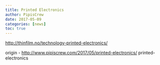 ```yaml
---
title: Printed Electronics
author: PipisCrew
date: 2017-05-09
categories: [news]
toc: true
---
```


http://thinfilm.no/technology-printed-electronics/

origin - http://www.pipiscrew.com/2017/05/printed-electronics/ printed-electronics